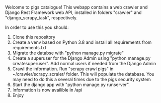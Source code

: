 Welcome to pigs catalogue!
This webapp contains a web crawler and Django Rest Framework web API, installed in folders "crawler" and "django_scrapy_task", respectively.


In order to use this you should:
  1. Clone this repository
  2. Create a venv based on Python 3.8 and install all requirements from requirements.txt
  3. Migrate the databse with "python manage.py migrate"
  3. Create a superuser for the Django Admin using "python manage.py createsuperuser". Add normal users if needed from the Django Admin
  4. Crawl the information. Run "scrapy crawl pigs" in ~/crawler/scrapy_scraler/ folder. This will populate the database. You may need to do this a several times due to the pigs security system
  5. Start the django app with "python manage.py runserver". 
  6. Information is now availible in /api
  7. Enjoy
  

